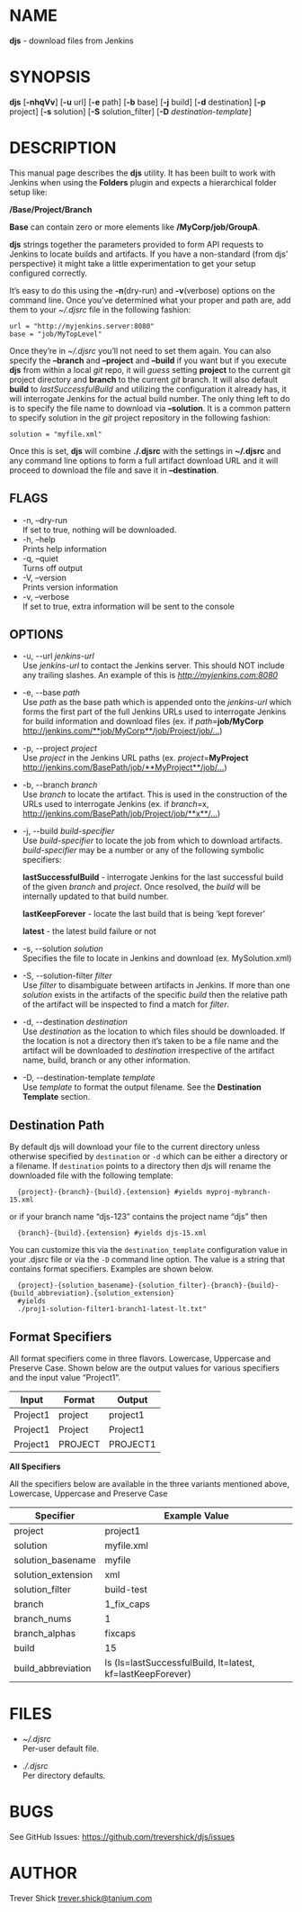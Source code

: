 # NAME

**djs** - download files from Jenkins

# SYNOPSIS

**djs** \[**-nhqVv**\] \[**-u** url\] \[**-e** path\] \[**-b** base\]
\[**-j** build\] \[**-d** destination\] \[**-p** project\] \[**-s**
solution\] \[**-S** solution\_filter\] \[**-D** *destination-template*\]

# DESCRIPTION

This manual page describes the **djs** utility. It has been built to
work with Jenkins when using the **Folders** plugin and expects a
hierarchical folder setup like:

**/Base/Project/Branch**

**Base** can contain zero or more elements like **/MyCorp/job/GroupA**.

**djs** strings together the parameters provided to form API requests to
Jenkins to locate builds and artifacts. If you have a non-standard (from
djs’ perspective) it might take a little experimentation to get your
setup configured correctly.

It’s easy to do this using the **-n**(dry-run) and **-v**(verbose)
options on the command line. Once you’ve determined what your proper and
path are, add them to your *~/.djsrc* file in the following fashion:

    url = "http://myjenkins.server:8080"
    base = "job/MyTopLevel"

Once they’re in *~/.djsrc* you’ll not need to set them again. You can
also specify the **–branch** and **–project** and **–build** if you want
but if you execute **djs** from within a local *git* repo, it will
*guess* setting **project** to the current git project directory and
**branch** to the current *git* branch. It will also default **build**
to *lastSuccessfulBuild* and utilizing the configuration it already has,
it will interrogate Jenkins for the actual build number. The only thing
left to do is to specify the file name to download via **–solution**. It
is a common pattern to specify solution in the *git* project repository
in the following fashion:

    solution = "myfile.xml"

Once this is set, **djs** will combine **./.djsrc** with the settings in
**~/.djsrc** and any command line options to form a full artifact
download URL and it will proceed to download the file and save it in
**–destination**.

## FLAGS

  - \-n, –dry-run  
    If set to true, nothing will be downloaded.
  - \-h, –help  
    Prints help information
  - \-q, –quiet  
    Turns off output
  - \-V, –version  
    Prints version information
  - \-v, –verbose  
    If set to true, extra information will be sent to the console

## OPTIONS

  - \-u, --url *jenkins-url*  
    Use *jenkins-url* to contact the Jenkins server. This should NOT
    include any trailing slashes. An example of this is
    *http://myjenkins.com:8080*

  - \-e, --base *path*  
    Use *path* as the base path which is appended onto the *jenkins-url*
    which forms the first part of the full Jenkins URLs used to
    interrogate Jenkins for build information and download files (ex. if
    *path*=**job/MyCorp**
    http://jenkins.com/**job/MyCorp**/job/Project/job/…)

  - \-p, --project *project*  
    Use *project* in the Jenkins URL paths (ex. *project*=**MyProject**
    http://jenkins.com/BasePath/job/**MyProject**/job/…)

  - \-b, --branch *branch*  
    Use *branch* to locate the artifact. This is used in the
    construction of the URLs used to interrogate Jenkins (ex. if
    *branch*=x, http://jenkins.com/BasePath/job/Project/job/**x**/…)

  - \-j, --build *build-specifier*  
    Use *build-specifier* to locate the job from which to download
    artifacts. *build-specifier* may be a number or any of the following
    symbolic specifiers:
    
    **lastSuccessfulBuild** - interrogate Jenkins for the last
    successful build of the given *branch* and *project*. Once resolved,
    the *build* will be internally updated to that build number.
    
    **lastKeepForever** - locate the last build that is being ‘kept
    forever’
    
    **latest** - the latest build failure or not

  - \-s, --solution *solution*  
    Specifies the file to locate in Jenkins and download (ex.
    MySolution.xml)

  - \-S, --solution-filter *filter*  
    Use *filter* to disambiguate between artifacts in Jenkins. If more
    than one *solution* exists in the artifacts of the specific *build*
    then the relative path of the artifact will be inspected to find a
    match for *filter*.

  - \-d, --destination *destination*  
    Use *destination* as the location to which files should be
    downloaded. If the location is not a directory then it’s taken to be
    a file name and the artifact will be downloaded to *destination*
    irrespective of the artifact name, build, branch or any other
    information.

  - \-D, --destination-template *template*  
    Use *template* to format the output filename. See the **Destination
    Template** section.

## Destination Path

By default djs will download your file to the current directory unless
otherwise specified by `destination` or `-d` which can be either a
directory or a filename. If `destination` points to a directory then djs
will rename the downloaded file with the following template:

``` 
  {project}-{branch}-{build}.{extension} #yields myproj-mybranch-15.xml
```

or if your branch name “djs-123” contains the project name “djs” then

``` 
  {branch}-{build}.{extension} #yields djs-15.xml
```

You can customize this via the `destination_template` configuration
value in your .djsrc file or via the `-D` command line option. The value
is a string that contains format specifiers. Examples are shown
below.

``` 
  {project}-{solution_basename}-{solution_filter}-{branch}-{build}-{build_abbreviation}.{solution_extension}
  #yields
  ./proj1-solution-filter1-branch1-latest-lt.txt"
```

## Format Specifiers

All format specifiers come in three flavors. Lowercase, Uppercase and
Preserve Case. Shown below are the output values for various specifiers
and the input value “Project1”.

| Input    | Format  | Output   |
| -------- | ------- | -------- |
| Project1 | project | project1 |
| Project1 | Project | Project1 |
| Project1 | PROJECT | PROJECT1 |

**All Specifiers**

All the specifiers below are available in the three variants mentioned
above, Lowercase, Uppercase and Preserve
Case

| Specifier           | Example Value                                              |
| ------------------- | ---------------------------------------------------------- |
| project             | project1                                                   |
| solution            | myfile.xml                                                 |
| solution\_basename  | myfile                                                     |
| solution\_extension | xml                                                        |
| solution\_filter    | build-test                                                 |
| branch              | 1\_fix\_caps                                               |
| branch\_nums        | 1                                                          |
| branch\_alphas      | fixcaps                                                    |
| build               | 15                                                         |
| build\_abbreviation | ls (ls=lastSuccessfulBuild, lt=latest, kf=lastKeepForever) |

# FILES

  - *~/.djsrc*  
    Per-user default file.

  - *./.djsrc*  
    Per directory defaults.

# BUGS

See GitHub Issues: <https://github.com/trevershick/djs/issues>

# AUTHOR

Trever Shick <trever.shick@tanium.com>
